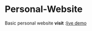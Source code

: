 # Personal-Website
Basic personal website
**visit** :[live demo]( https://vengadeshks.github.io/Personal-Website/)
